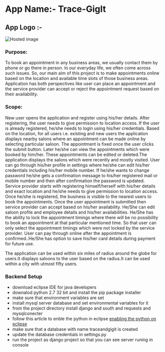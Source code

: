 # App Name:-  Trace-GigIt

## App Logo :- 
![Hosted image](https://github.com/SOWMYAREDDY97/TraceAndGigIt/blob/master/APP_logo.PNG "app logo")

### Purpose:
To book an appointment in any business areas, we usually contact them by phone or go there in person. In our everyday life, we often come across such issues. So, our main aim of this project is to make appointments online based on the location and available time slots of those business areas. Application has both perspectives like user can place an appointment and the service provider can accept or reject the appointment request based on their availability.

### Scope:
New user opens the application and register using his/her details. After registering, the user needs to give permission to location access. If the user is already registered, he/she needs to login using his/her credentials. Based on the location, for all users i.e. existing and new users the application displays nearby salons where an appointment can be made online by selecting particular saloon. The appointment is fixed once the user clicks the submit button. Later he/she can view the appointments which were booked by him/her. These appointments can be edited or deleted.The application displays the salons which were recently and mostly visited. User can go through his/her profile in settings where he/she can edit his/her credentials including his/her mobile number. If he/she wants to change password he/she gets a confirmation message to his/her  registered mail or mobile number and then after confirmation the password is updated.
Service provider starts with registering himself/herself  with his/her details and exact location and he/she needs to give permission to location access. Once he/she is registered, the business is visible to the nearest users to book the appointments. Once the user appointment is submitted then service provider can accept based on his/her availability. He/She can edit saloon profile and employee details and his/her availabilities. He/She has the ability to lock the appointment timings where there will be no possibility to book an appointment at that particular mentioned time. So that user can only select the appointment timings which were not locked by the service provider.
User can pay through online after the appointment  is confirmed..He/She has option to save his/her card details during payment for future use.

The application can be used within six miles of radius around the globe for users.It displays saloons to the user based on the radius.It can be used within a city with utmost fifty users. 


### Backend Setup
- download eclipse IDE for java developers
- downalod python 2.7 32 bit and install the pip package installer
- make sure that environment variables are set
- install mysql server database and set environmental variables for it
- from the project directory install django and south and requests and mysqlconecter
- follow this article to enble the python in eclipse [enabling the python on eclipse](https://jimstechblog.wordpress.com/2014/10/28/setting-up-eclipse-for-django-on-windows/)
- make sure that a database with name traceandgigit is created
- update the database credentials in settings.py 
- run the project as django project so that you can see server runing in console 


